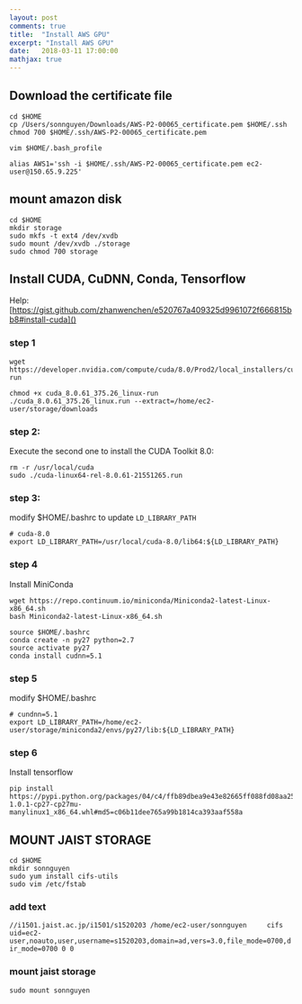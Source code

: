 ```yaml
---
layout: post
comments: true
title:  "Install AWS GPU"
excerpt: "Install AWS GPU"
date:   2018-03-11 17:00:00
mathjax: true
---
```





## Download the certificate file

```
cd $HOME
cp /Users/sonnguyen/Downloads/AWS-P2-00065_certificate.pem $HOME/.ssh
chmod 700 $HOME/.ssh/AWS-P2-00065_certificate.pem

vim $HOME/.bash_profile

alias AWS1='ssh -i $HOME/.ssh/AWS-P2-00065_certificate.pem ec2-user@150.65.9.225'
```

## mount amazon disk
```
cd $HOME
mkdir storage
sudo mkfs -t ext4 /dev/xvdb
sudo mount /dev/xvdb ./storage
sudo chmod 700 storage
```


## Install CUDA, CuDNN, Conda, Tensorflow

Help: [https://gist.github.com/zhanwenchen/e520767a409325d9961072f666815bb8#install-cuda]()

### step 1
```
wget https://developer.nvidia.com/compute/cuda/8.0/Prod2/local_installers/cuda_8.0.61_375.26_linux-run

chmod +x cuda_8.0.61_375.26_linux-run
./cuda_8.0.61_375.26_linux.run --extract=/home/ec2-user/storage/downloads
```

### step 2:
Execute the second one to install the CUDA Toolkit 8.0:

```
rm -r /usr/local/cuda
sudo ./cuda-linux64-rel-8.0.61-21551265.run
```

### step 3:

modify $HOME/.bashrc to update `LD_LIBRARY_PATH `

```
# cuda-8.0
export LD_LIBRARY_PATH=/usr/local/cuda-8.0/lib64:${LD_LIBRARY_PATH}
```


### step 4
Install MiniConda
```
wget https://repo.continuum.io/miniconda/Miniconda2-latest-Linux-x86_64.sh
bash Miniconda2-latest-Linux-x86_64.sh

source $HOME/.bashrc
conda create -n py27 python=2.7
source activate py27
conda install cudnn=5.1
```

### step 5

 modify $HOME/.bashrc

```
# cundnn=5.1
export LD_LIBRARY_PATH=/home/ec2-user/storage/miniconda2/envs/py27/lib:${LD_LIBRARY_PATH}
```

### step 6
Install tensorflow 
```
pip install https://pypi.python.org/packages/04/c4/ffb89dbea9e43e82665ff088fd08aa25aa93301aa8c480de278c8f576ea1/tensorflow_gpu-1.0.1-cp27-cp27mu-manylinux1_x86_64.whl#md5=c06b11dee765a99b1814ca393aaf558a
```

## MOUNT JAIST STORAGE

```
cd $HOME
mkdir sonnguyen
sudo yum install cifs-utils
sudo vim /etc/fstab 
```

### add text
``
//i1501.jaist.ac.jp/i1501/s1520203 /home/ec2-user/sonnguyen 	cifs uid=ec2-user,noauto,user,username=s1520203,domain=ad,vers=3.0,file_mode=0700,dir_mode=0700 0 0
``

### mount jaist storage

```
sudo mount sonnguyen
```



